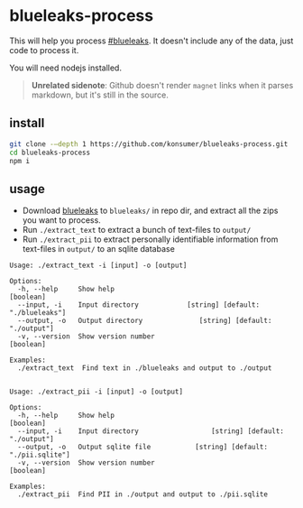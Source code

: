 # blueleaks-process

This will help you process [#blueleaks](magnet:?xt=urn:btih:8cf92b7cd3f022fa5478b84963e89c1dd0af090f&dn=BlueLeaks&tr=udp%3A%2F%2Ftracker.coppersurfer.tk%3A6969%2Fannounce&tr=udp%3A%2F%2F9.rarbg.to%3A2920%2Fannounce&tr=udp%3A%2F%2Ftracker.opentrackr.org%3A1337&tr=udp%3A%2F%2Ftracker.leechers-paradise.org%3A6969%2Fannounce&tr=udp%3A%2F%2Ftracker.coppersurfer.tk%3A6969%2Fannounce). It doesn't include any of the data, just code to process it.

You will need nodejs installed.

> **Unrelated sidenote**: Github doesn't render `magnet` links when it parses markdown, but it's still in the source.

## install

```sh
git clone -–depth 1 https://github.com/konsumer/blueleaks-process.git
cd blueleaks-process
npm i
```

## usage

* Download [blueleaks](magnet:?xt=urn:btih:8cf92b7cd3f022fa5478b84963e89c1dd0af090f&dn=BlueLeaks&tr=udp%3A%2F%2Ftracker.coppersurfer.tk%3A6969%2Fannounce&tr=udp%3A%2F%2F9.rarbg.to%3A2920%2Fannounce&tr=udp%3A%2F%2Ftracker.opentrackr.org%3A1337&tr=udp%3A%2F%2Ftracker.leechers-paradise.org%3A6969%2Fannounce&tr=udp%3A%2F%2Ftracker.coppersurfer.tk%3A6969%2Fannounce) to `blueleaks/` in repo dir, and extract all the zips you want to process.
* Run `./extract_text` to extract a bunch of text-files to `output/`
* Run `./extract_pii` to extract personally identifiable information from text-files in `output/` to an sqlite database

```
Usage: ./extract_text -i [input] -o [output]

Options:
  -h, --help     Show help                                          [boolean]
  --input, -i    Input directory            [string] [default: "./blueleaks"]
  --output, -o   Output directory              [string] [default: "./output"]
  -v, --version  Show version number                                [boolean]

Examples:
  ./extract_text  Find text in ./blueleaks and output to ./output


Usage: ./extract_pii -i [input] -o [output]

Options:
  -h, --help     Show help                                             [boolean]
  --input, -i    Input directory                  [string] [default: "./output"]
  --output, -o   Output sqlite file           [string] [default: "./pii.sqlite"]
  -v, --version  Show version number                                   [boolean]

Examples:
  ./extract_pii  Find PII in ./output and output to ./pii.sqlite
```